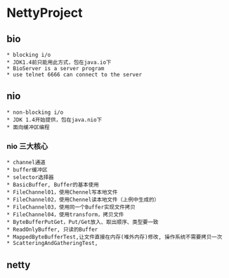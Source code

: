 # NettyProject
## bio
    * blocking i/o
    * JDK1.4前只能用此方式，包在java.io下
    * BioServer is a server program
    * use telnet 6666 can connect to the server
## nio
    * non-blocking i/o
    * JDK 1.4开始提供，包在java.nio下
    * 面向缓冲区编程
 ### nio 三大核心
    * channel通道
    * buffer缓冲区
    * selector选择器
    * BasicBuffer, Buffer的基本使用
    * FileChannel01，使用Chennel写本地文件
    * FileChannel02，使用Chennel读本地文件（上例中生成的）
    * FileChannel03，使用同一个Buffer实现文件拷贝
    * FileChannel04，使用transform，拷贝文件
    * ByteBufferPutGet，Put/Get放入、取出顺序、类型要一致
    * ReadOnlyBuffer, 只读的Buffer
    * MappedByteBufferTest,让文件直接在内存(堆外内存)修改, 操作系统不需要拷贝一次
    * ScatteringAndGatheringTest, 
## netty
